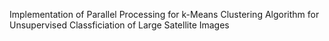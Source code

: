 Implementation of Parallel Processing for k-Means Clustering Algorithm for Unsupervised Classficiation of Large Satellite Images

